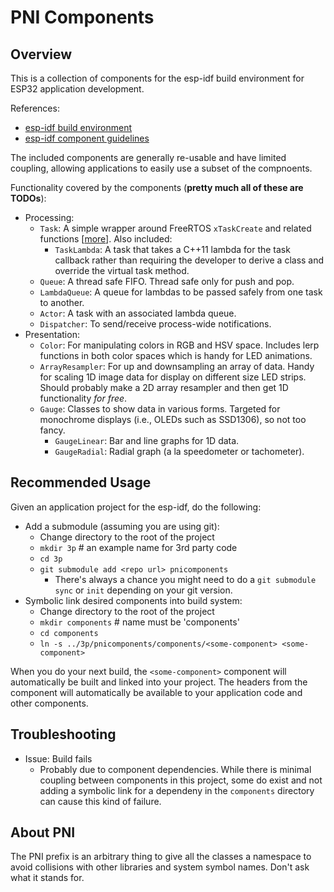 # PNI Components

## Overview

This is a collection of components for the esp-idf build environment for ESP32 application development.

References:
* [esp-idf build environment](http://esp-idf.readthedocs.io/en/latest/api-guides/build-system.html#)
* [esp-idf component guidelines](http://esp-idf.readthedocs.io/en/latest/api-guides/build-system.html#component-makefiles)

The included components are generally re-usable and have limited coupling, allowing applications to easily use a subset of the compnoents.

Functionality covered by the components (**pretty much all of these are TODOs**):
* Processing:
    * `Task`: A simple wrapper around FreeRTOS `xTaskCreate` and related functions \[[more](http://www.freertos.org/a00125.html)\].  Also included:
        * `TaskLambda`: A task that takes a C++11 lambda for the task callback rather than requiring the developer to derive a class and override the virtual task method.
    * `Queue`: A thread safe FIFO.  Thread safe only for push and pop.
    * `LambdaQueue`:  A queue for lambdas to be passed safely from one task to another.
    * `Actor`: A task with an associated lambda queue.
    * `Dispatcher`: To send/receive process-wide notifications.
* Presentation:
    * `Color`: For manipulating colors in RGB and HSV space.  Includes lerp functions in both color spaces which is handy for LED animations.
    * `ArrayResampler`: For up and downsampling an array of data.  Handy for scaling 1D image data for display on different size LED strips.  Should probably make a 2D array resampler and then get 1D functionality _for free_.
    * `Gauge`: Classes to show data in various forms.  Targeted for monochrome displays (i.e., OLEDs such as SSD1306), so not too fancy.
        * `GaugeLinear`: Bar and line graphs for 1D data.
        * `GaugeRadial`: Radial graph (a la speedometer or tachometer).

## Recommended Usage

Given an application project for the esp-idf, do the following:

* Add a submodule (assuming you are using git):
    * Change directory to the root of the project
    * `mkdir 3p` # an example name for 3rd party code
    * `cd 3p`
    * `git submodule add <repo url> pnicomponents`
        * There's always a chance you might need to do a `git submodule sync` or `init` depending on your git version.
* Symbolic link desired components into build system:
    * Change directory to the root of the project
    * `mkdir components` # name must be 'components'
    * `cd components`
    * `ln -s ../3p/pnicomponents/components/<some-component> <some-component>`

When you do your next build, the `<some-component>` component will automatically be built and linked into your project.  The headers from the component will automatically be available to your application code and other components.

## Troubleshooting

* Issue: Build fails
    * Probably due to component dependencies.  While there is minimal coupling between components in this project, some do exist and not adding a symbolic link for a dependeny in the `components` directory can cause this kind of failure.

## About PNI

The PNI prefix is an arbitrary thing to give all the classes a namespace to avoid collisions with other libraries and system symbol names.  Don't ask what it stands for.


